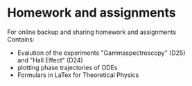 # Homework and assignments
For online backup and sharing homework and assignments  
Contains:  
 - Evalution of the experiments "Gammaspectroscopy" (D25)  
    and "Hall Effect" (D24)  
 - plotting phase trajectories of ODEs  
 - Formulars in LaTex for Theoretical Physics  
